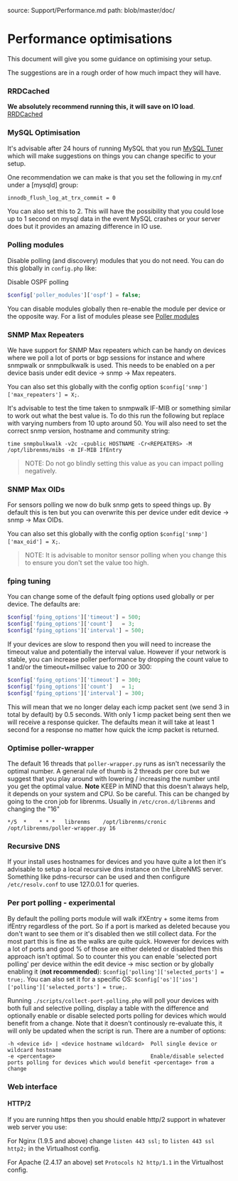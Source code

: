 source: Support/Performance.md
path: blob/master/doc/
# Performance optimisations

This document will give you some guidance on optimising your setup.

The suggestions are in a rough order of how much impact they will have.

### RRDCached

**We absolutely recommend running this, it will save on IO load**. [RRDCached](http://docs.librenms.org/Extensions/RRDCached/)


### MySQL Optimisation

It's advisable after 24 hours of running MySQL that you run [MySQL Tuner](https://raw.githubusercontent.com/major/MySQLTuner-perl/master/mysqltuner.pl)
which will make suggestions on things you can change specific to your setup.

One recommendation we can make is that you set the following in my.cnf under a [mysqld] group: 

```bash
innodb_flush_log_at_trx_commit = 0
```

You can also set this to 2. This will have the possibility that you could lose up to 1 second on mysql data in the event
MySQL crashes or your server does but it provides an amazing difference in IO use.


### Polling modules

Disable polling (and discovery) modules that you do not need. You can do this globally in `config.php` like:

Disable OSPF polling
```php
$config['poller_modules']['ospf'] = false;
```

You can disable modules globally then re-enable the module per device or the opposite way. For a list of modules please see
[Poller modules](http://docs.librenms.org/Support/Poller%20Support/)

### SNMP Max Repeaters

We have support for SNMP Max repeaters which can be handy on devices where we poll a lot of ports or bgp sessions for instance and 
where snmpwalk or snmpbulkwalk is used. This needs to be enabled on a per device basis under edit device -> snmp -> Max repeaters.

You can also set this globally with the config option `$config['snmp']['max_repeaters'] = X;`.

It's advisable to test the time taken to snmpwalk IF-MIB or something similar to work out what the best value is. To do this run the following 
but replace <REPEATERS> with varying numbers from 10 upto around 50. You will also need to set the correct snmp version, hostname and community string:

`time snmpbulkwalk -v2c -cpublic HOSTNAME -Cr<REPEATERS> -M /opt/librenms/mibs -m IF-MIB IfEntry`

> NOTE: Do not go blindly setting this value as you can impact polling negatively.

### SNMP Max OIDs

For sensors polling we now do bulk snmp gets to speed things up. By default this is ten but you can overwrite this per device under 
edit device -> snmp -> Max OIDs.

You can also set this globally with the config option `$config['snmp']['max_oid'] = X;`.

> NOTE: It is advisable to monitor sensor polling when you change this to ensure you don't set the value too high.

### fping tuning

You can change some of the default fping options used globally or per device. The defaults are:

```php
$config['fping_options']['timeout'] = 500;
$config['fping_options']['count']   = 3;
$config['fping_options']['interval'] = 500;
```

If your devices are slow to respond then you will need to increase the timeout value and potentially the interval value.
However if your network is stable, you can increase poller performance by dropping the count value to 1 and/or the timeout+millsec value to 200 or 300:

```php
$config['fping_options']['timeout'] = 300;
$config['fping_options']['count']   = 1;
$config['fping_options']['interval'] = 300;
```

This will mean that we no longer delay each icmp packet sent (we send 3 in total by default) by 0.5 seconds. With only 1 icmp packet
being sent then we will receive a response quicker. The defaults mean it will take at least 1 second for a response no matter how 
quick the icmp packet is returned.

### Optimise poller-wrapper

The default 16 threads that `poller-wrapper.py` runs as isn't necessarily the optimal number. A general rule of thumb is 
2 threads per core but we suggest that you play around with lowering / increasing the number until you get the optimal value.
**Note** KEEP in MIND that this doesn't always help, it depends on your system and CPU. So be careful. 
This can be changed by going to the cron job for librenms. Usually in `/etc/cron.d/librenms` and changing the "16"

```
*/5  *    * * *   librenms    /opt/librenms/cronic /opt/librenms/poller-wrapper.py 16
```

### Recursive DNS

If your install uses hostnames for devices and you have quite a lot then it's advisable to setup a local recursive dns instance on the 
LibreNMS server. Something like pdns-recursor can be used and then configure `/etc/resolv.conf` to use 127.0.0.1 for queries.

### Per port polling - experimental

By default the polling ports module will walk ifXEntry + some items from ifEntry regardless of the port. So if a port is marked as deleted because you don't want to see them 
or it's disabled then we still collect data. For the most part this is fine as the walks are quite quick. However for devices with a lot of ports and good % of those are 
either deleted or disabled then this approach isn't optimal. So to counter this you can enable 'selected port polling' per device within the edit device -> misc section or by
globally enabling it (**not recommended**): `$config['polling']['selected_ports'] = true;`. You can also set it for a specific OS: `$config['os']['ios']['polling']['selected_ports'] = true;`. 

Running `./scripts/collect-port-polling.php` will poll your devices with both full and selective polling, display a table with the difference and optionally enable or disable selected ports polling for devices which would benefit from a change.
Note that it doesn't continously re-evaluate this, it will only be updated when the script is run. There are a number of options:

```
-h <device id> | <device hostname wildcard>  Poll single device or wildcard hostname
-e <percentage>                              Enable/disable selected ports polling for devices which would benefit <percentage> from a change
```

### Web interface

#### HTTP/2

If you are running https then you should enable http/2 support in whatever web server you use:

For Nginx (1.9.5 and above) change `listen 443 ssl;` to `listen 443 ssl http2;` in the Virtualhost config.

For Apache (2.4.17 an above) set `Protocols h2 http/1.1` in the Virtualhost config.
